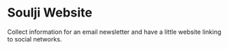 Soulji Website
======
Collect information for an email newsletter and have a little website linking to social networks.